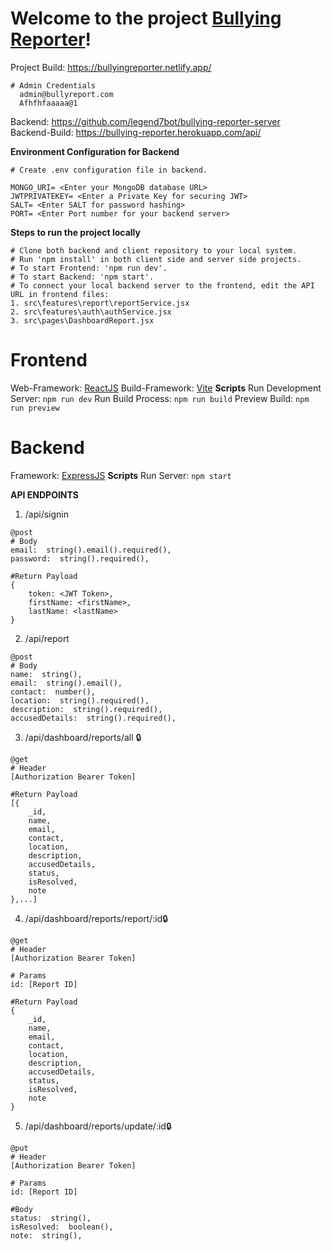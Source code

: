# Welcome to the project [Bullying Reporter](https://bullyingreporter.netlify.app/)!

Project Build: https://bullyingreporter.netlify.app/
```
# Admin Credentials
  admin@bullyreport.com
  Afhfhfaaaaa@1
```

Backend: https://github.com/legend7bot/bullying-reporter-server
<br/>
Backend-Build: https://bullying-reporter.herokuapp.com/api/

**Environment Configuration for Backend**
```
# Create .env configuration file in backend. 

MONGO_URI= <Enter your MongoDB database URL>
JWTPRIVATEKEY= <Enter a Private Key for securing JWT>
SALT= <Enter SALT for password hashing>
PORT= <Enter Port number for your backend server>
```
**Steps to run the project locally**
```
# Clone both backend and client repository to your local system.
# Run 'npm install' in both client side and server side projects.
# To start Frontend: 'npm run dev'.
# To start Backend: 'npm start'.
# To connect your local backend server to the frontend, edit the API URL in frontend files:
1. src\features\report\reportService.jsx
2. src\features\auth\authService.jsx
3. src\pages\DashboardReport.jsx
```

# Frontend
Web-Framework: [ReactJS](https://reactjs.org/)
Build-Framework: [Vite](https://vitejs.dev/)
**Scripts**
Run Development Server: ``npm run dev``
Run Build Process: ``npm run build``
Preview Build: ``npm run preview``

# Backend
Framework: [ExpressJS](https://expressjs.com/)
**Scripts**
Run Server: ``npm start``

**API ENDPOINTS**
1. /api/signin
```
@post
# Body
email:  string().email().required(),
password:  string().required(),

#Return Payload
{
	token: <JWT Token>,
	firstName: <firstName>,
	lastName: <lastName>
}
```
2. /api/report
```
@post
# Body
name:  string(),
email:  string().email(),
contact:  number(),
location:  string().required(),
description:  string().required(),
accusedDetails:  string().required(),
```
3. /api/dashboard/reports/all 🔒
```
@get
# Header
[Authorization Bearer Token]

#Return Payload
[{
	_id,
	name,
	email,
	contact,
	location,
	description,
	accusedDetails,
	status,
	isResolved,
	note
},...]
```
4. /api/dashboard/reports/report/:id🔒
```
@get
# Header
[Authorization Bearer Token]

# Params
id: [Report ID]

#Return Payload
{
	_id,
	name,
	email,
	contact,
	location,
	description,
	accusedDetails,
	status,
	isResolved,
	note
}
```
5. /api/dashboard/reports/update/:id🔒
```
@put
# Header
[Authorization Bearer Token]

# Params
id: [Report ID]

#Body
status:  string(),
isResolved:  boolean(),
note:  string(),
```
